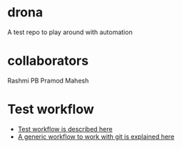 # drona
A test repo to play around with automation

# collaborators
Rashmi PB
Pramod
Mahesh 

# Test workflow
- [Test workflow is described here](./test-workflow.drawio)
- [A generic workflow to work with git is explained here](./git-workflow.drawio)

